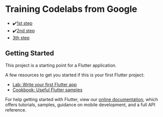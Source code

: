 # Training Codelabs from Google

- :heavy_check_mark:[1st step](https://codelabs.developers.google.com/codelabs/mdc-101-flutter)
- :heavy_check_mark:[2nd step](https://codelabs.developers.google.com/codelabs/mdc-102-flutter)
- [3th step](https://codelabs.developers.google.com/codelabs/mdc-103-flutter)

## Getting Started

This project is a starting point for a Flutter application.

A few resources to get you started if this is your first Flutter project:

- [Lab: Write your first Flutter app](https://flutter.dev/docs/get-started/codelab)
- [Cookbook: Useful Flutter samples](https://flutter.dev/docs/cookbook)

For help getting started with Flutter, view our
[online documentation](https://flutter.dev/docs), which offers tutorials,
samples, guidance on mobile development, and a full API reference.
